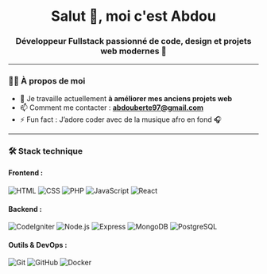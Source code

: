 <h1 align="center">Salut 👋, moi c'est Abdou</h1>
<h3 align="center">Développeur Fullstack passionné de code, design et projets web modernes 🚀</h3>

<p align="center">
<!--   <img src="https://komarev.com/ghpvc/?username=abdouberte&label=Vues+du+profil&color=0e75b6&style=flat" alt="abdou" /> -->
</p>

---

### 👨‍💻 À propos de moi

- 🔭 Je travaille actuellement **à améliorer mes anciens projets web**
- 📫 Comment me contacter : **abdouberte97@gmail.com**
- ⚡ Fun fact : J’adore coder avec de la musique afro en fond 🎧

---

### 🛠️ Stack technique

#### Frontend :
![HTML](https://img.shields.io/badge/-HTML5-E34F26?style=flat-square&logo=html5&logoColor=white)
![CSS](https://img.shields.io/badge/-CSS3-1572B6?style=flat-square&logo=css3)
![PHP](https://img.shields.io/badge/-PHP-777BB4?style=flat-square&logo=php&logoColor=white)
![JavaScript](https://img.shields.io/badge/-JavaScript-F7DF1E?style=flat-square&logo=javascript&logoColor=black)
![React](https://img.shields.io/badge/-React-20232A?style=flat-square&logo=react)

#### Backend :
![CodeIgniter](https://img.shields.io/badge/-CodeIgniter-EF4223?style=flat-square&logo=codeigniter&logoColor=white)
![Node.js](https://img.shields.io/badge/-Node.js-339933?style=flat-square&logo=node.js)
![Express](https://img.shields.io/badge/-Express.js-000000?style=flat-square&logo=express)
![MongoDB](https://img.shields.io/badge/-MongoDB-47A248?style=flat-square&logo=mongodb)
![PostgreSQL](https://img.shields.io/badge/-PostgreSQL-336791?style=flat-square&logo=postgresql)

#### Outils & DevOps :
![Git](https://img.shields.io/badge/-Git-F05032?style=flat-square&logo=git&logoColor=white)
![GitHub](https://img.shields.io/badge/-GitHub-181717?style=flat-square&logo=github)
![Docker](https://img.shields.io/badge/-Docker-2496ED?style=flat-square&logo=docker)
